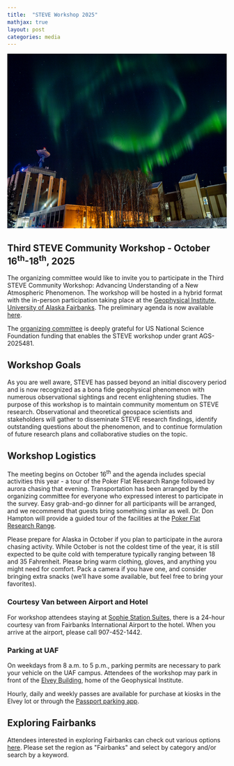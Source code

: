 ```yaml
---
title:  "STEVE Workshop 2025"
mathjax: true
layout: post
categories: media
---
```


<p align="center">
<img src="/assets/uaf-aurora.jpg" alt="Alt Text" width="600" height="400">
</p>

## Third STEVE Community Workshop - October 16<sup>th</sup>-18<sup>th</sup>, 2025

The organizing committee would like to invite you to participate in the Third STEVE Community Workshop: Advancing Understanding of a New Atmospheric Phenomenon. The workshop will be hosted in a hybrid format with the in-person participation taking place at the [Geophysical Institute, University of Alaska Fairbanks](https://www.gi.alaska.edu/). The preliminary agenda is now available [here](https://drive.google.com/file/d/1o5MhNlex93z0ZUOygFVPCbrQmhqaGbvY/view).

The [organizing committee](https://steve-aurora.github.io/about/) is deeply grateful for US National Science Foundation funding that enables the STEVE workshop under grant AGS-2025481.


## Workshop Goals

As you are well aware, STEVE has passed beyond an initial discovery period and is now recognized as a bona fide geophysical phenomenon with numerous observational sightings and recent enlightening studies. The purpose of this workshop is to maintain community momentum on STEVE research.  Observational and theoretical geospace scientists and stakeholders will gather to disseminate STEVE research findings, identify outstanding questions about the phenomenon, and to continue formulation of future research plans and collaborative studies on the topic.

## Workshop Logistics

The meeting begins on October 16<sup>th</sup> and the agenda includes special activities this year - a tour of the Poker Flat Research Range followed by aurora chasing that evening. Transportation has been arranged by the organizing committee for everyone who expressed interest to participate in the survey. Easy grab-and-go dinner for all participants will be arranged, and we recommend that guests bring something similar as well. Dr. Don Hampton will provide a guided tour of the facilities at the [Poker Flat Research Range](https://www.pfrr.alaska.edu/).

Please prepare for Alaska in October if you plan to participate in the aurora chasing activity. While October is not the coldest time of the year, it is still expected to be quite cold with temperature typically ranging between 18 and 35 Fahrenheit. Please bring warm clothing, gloves, and anything you might need for comfort. Pack a camera if you have one, and consider bringing extra snacks (we’ll have some available, but feel free to bring your favorites).

### Courtesy Van between Airport and Hotel

For workshop attendees staying at [Sophie Station Suites](https://www.fountainheadhotels.com/sophie-station), there is a 24-hour courtesy van from Fairbanks International Airport to the hotel. When you arrive at the airport, please call 907-452-1442.

### Parking at UAF

On weekdays from 8 a.m. to 5 p.m., parking permits are necessary to park your vehicle on the UAF campus. Attendees of the workshop may park in front of the [Elvey Building](https://www.google.com/maps/place/Elvey+Building/@64.8594906,-147.8521094,491m/data=!3m2!1e3!4b1!4m6!3m5!1s0x51325b4c53400001:0xea128e7c38068914!8m2!3d64.8594906!4d-147.8495345!16s%2Fg%2F11f0kx_pzw?entry=tts&g_ep=EgoyMDI1MTAwMS4wIPu8ASoASAFQAw%3D%3D&skid=378df38b-9623-45f6-946b-763bfa2a8611), home of the Geophysical Institute.  

Hourly, daily and weekly passes are available for purchase at kiosks in the Elvey lot or through the [Passport parking app](https://ppprk.com/park/). 
<!-- For more information, click the links below:<br>
[General Parking Information](https://www.uaf.edu/bursar/parkingservices/)<br>
[UAF Campus Map](https://www.uaf.edu/campusmap/)<br>
[Shuttle Bus](https://www.uaf.edu/fs/services/shuttle-bus.php)<br>
[Shuttle Tracker](https://buswhere.com/uaf/routes/yukon_route_bus_1)<br> -->

## Exploring Fairbanks

Attendees interested in exploring Fairbanks can check out various options [here](https://www.explorefairbanks.com/things-to-do/activities-attractions-and-tours/). Please set the region as "Fairbanks" and select by category and/or search by a keyword.